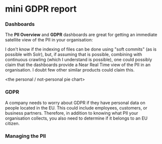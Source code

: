 # mini GDPR report

### Dashboards
The **PII Overview** and **GDPR** dashboards are great for getting an immediate satellite view of the PII in your organisation:

I don't know if the indexing of files can be done using "soft commits" (as is possible with Solr), but, if assuming that is possible, combining with continuous crawling (which I understand is possible), one could possibly claim that the dashboards provide a Near Real Time view of the PII in an organisation. I doubt few other similar products could claim this.

<the personal / not-personal pie chart>

### GDPR
A company needs to worry about GDPR if they have personal data on people located in the EU. This could include employees, customers, or business partners. Therefore, in addition to knowing what PII your organisation collects, you also need to determine if it belongs to an EU citizen.


### Managing the PII





